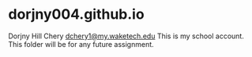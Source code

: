 # dorjny004.github.io
Dorjny Hill Chery
dchery1@my.waketech.edu
This is my school account.
This folder will be for any future assignment.